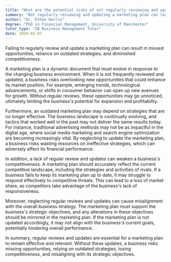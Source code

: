 ```yaml
---
title: "What are the potential risks of not regularly reviewing and updating a marketing plan?"
summary: "Not regularly reviewing and updating a marketing plan can lead to missed opportunities, outdated strategies, and reduced competitiveness."
author: "Dr. Ethan Harris"
degree: "PhD in Financial Management, University of Manchester"
tutor_type: "IB Business Management Tutor"
date: 2024-02-07
---
```


Failing to regularly review and update a marketing plan can result in missed opportunities, reliance on outdated strategies, and diminished competitiveness.

A marketing plan is a dynamic document that must evolve in response to the changing business environment. When it is not frequently reviewed and updated, a business risks overlooking new opportunities that could enhance its market position. For example, emerging trends, technological advancements, or shifts in consumer behavior can open up new avenues for growth. Without regular reviews, these opportunities may go unnoticed, ultimately limiting the business's potential for expansion and profitability.

Furthermore, an outdated marketing plan may depend on strategies that are no longer effective. The business landscape is continually evolving, and tactics that worked well in the past may not deliver the same results today. For instance, traditional advertising methods may not be as impactful in the digital age, where social media marketing and search engine optimization are becoming increasingly vital. By neglecting to update the marketing plan, a business risks wasting resources on ineffective strategies, which can adversely affect its financial performance.

In addition, a lack of regular review and updates can weaken a business's competitiveness. A marketing plan should accurately reflect the current competitive landscape, including the strategies and activities of rivals. If a business fails to keep its marketing plan up to date, it may struggle to respond effectively to competitive threats. This can lead to a loss of market share, as competitors take advantage of the business's lack of responsiveness.

Moreover, neglecting regular reviews and updates can cause misalignment with the overall business strategy. The marketing plan must support the business's strategic objectives, and any alterations in these objectives should be mirrored in the marketing plan. If the marketing plan is not updated accordingly, it may not align with the business's current goals, potentially hindering overall performance.

In summary, regular reviews and updates are essential for a marketing plan to remain effective and relevant. Without these updates, a business risks missing opportunities, relying on outdated strategies, losing competitiveness, and misaligning with its strategic objectives.
    